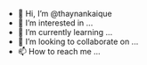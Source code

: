 - 👋 Hi, I’m @thaynankaique
- 👀 I’m interested in ...
- 🌱 I’m currently learning ...
- 💞️ I’m looking to collaborate on ...
- 📫 How to reach me ...

<!---
thaynankaique/thaynankaique is a ✨ special ✨ repository because its `README.md` (this file) appears on your GitHub profile.
You can click the Preview link to take a look at your changes.
--->
